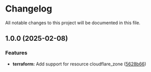 # Changelog

All notable changes to this project will be documented in this file.

## 1.0.0 (2025-02-08)

### Features

* **terraform:** Add support for resource cloudflare_zone ([5628b66](https://gitlab.com/terraform-child-modules-48151/terraform-cloudflare-zone/commit/5628b6680325a0822a8798bee892e975d1634426))
